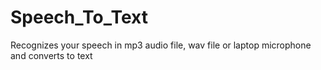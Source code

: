 # Speech_To_Text
Recognizes your speech in mp3 audio file, wav file or laptop microphone and converts to text 
